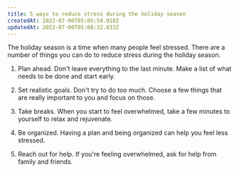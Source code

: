 ```yaml
---
title: 5 ways to reduce stress during the holiday season
createdAt: 2022-07-06T05:05:54.918Z
updatedAt: 2022-07-06T05:08:32.633Z
---
```


The holiday season is a time when many people feel stressed. There are a number of things you can do to reduce stress during the holiday season.

1. Plan ahead. Don't leave everything to the last minute. Make a list of what needs to be done and start early.

2. Set realistic goals. Don't try to do too much. Choose a few things that are really important to you and focus on those.

3. Take breaks. When you start to feel overwhelmed, take a few minutes to yourself to relax and rejuvenate.

4. Be organized. Having a plan and being organized can help you feel less stressed.

5. Reach out for help. If you're feeling overwhelmed, ask for help from family and friends.
